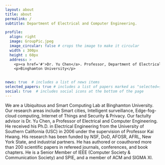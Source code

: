 ```yaml
---
layout: about
title: about
permalink: /
subtitle: Department of Electrical and Computer Engineering.

profile:
  align: right
  image: GroupPic.jpeg
  image_circular: false # crops the image to make it circular
  width : 300px
  height : 60px
  address: >
    <p><a href='#'>Dr. Yu Chen</a>. Professor, Department of Electrical and Computer Engineering.<br>Associate Director, Center for Information Assurance and Cybersecurity.</p>
    <p>Binghamton University</p>
   

news: true  # includes a list of news items
selected_papers: true # includes a list of papers marked as "selected={true}"
social: true  # includes social icons at the bottom of the page
---
```


We are a Ubiquitous and Smart Computing Lab at Binghamton University. Our research areas include Smart cities, Intelligent surveillance, Edge-fog-cloud computing, Internet of Things and Security & Privacy. Our factulty advisor is Dr. Yu Chen, a Professor of Electrical and Computer Engineering. He received his Ph.D. in Electrical Engineering from the University of Southern California (USC) in 2006 under the supervision of Professor Kai Hwang. His research has been funded by NSF, DoD, AFOSR, AFRL, New York State, and industrial partners. He has authored or coauthored more than 200 scientific papers in refereed journals, conferences, and book chapters. He is a Senior Member of IEEE (Computer Society & Communication Society) and SPIE, and a member of ACM and SIGMA XI.

<!-- Write your biography here. Tell the world about yourself. Link to your favorite [subreddit](http://reddit.com). You can put a picture in, too. The code is already in, just name your picture `prof_pic.jpg` and put it in the `img/` folder.

Put your address / P.O. box / other info right below your picture. You can also disable any these elements by editing `profile` property of the YAML header of your `_pages/about.md`. Edit `_bibliography/papers.bib` and Jekyll will render your [publications page](/al-folio/publications/) automatically.

Link to your social media connections, too. This theme is set up to use [Font Awesome icons](http://fortawesome.github.io/Font-Awesome/) and [Academicons](https://jpswalsh.github.io/academicons/), like the ones below. Add your Facebook, Twitter, LinkedIn, Google Scholar, or just disable all of them.
 -->
